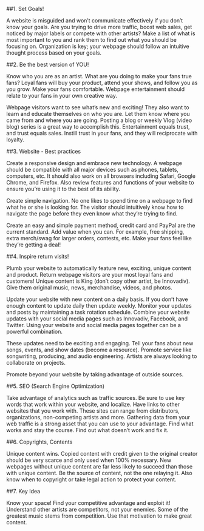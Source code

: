 ##1. Set Goals! 

A website is misguided and won’t communicate effectively if you don’t know your goals. Are you trying to drive more traffic, boost web sales, get noticed by major labels or compete with other artists? Make a list of what is most important to you and rank them to find out what you should be focusing on. Organization is key; your webpage should follow an intuitive thought process based on your goals. 

##2. Be the best version of YOU! 

Know who you are as an artist. What are you doing to make your fans true fans? Loyal fans will buy your product, attend your shows, and follow you as you grow. Make your fans comfortable. Webpage entertainment should relate to your fans in your own creative way.

Webpage visitors want to see what’s new and exciting! They also want to learn and educate themselves on who you are. Let them know where you came from and where you are going. Posting a blog or weekly Vlog (video blog) series is a great way to accomplish this. Entertainment equals trust, and trust equals sales. Instill trust in your fans, and they will reciprocate with loyalty. 

##3. Website  - Best practices

Create a responsive design and embrace new technology. A webpage should be compatible with all major devices such as phones, tablets, computers, etc. It should also work on all browsers including Safari, Google Chrome, and Firefox.  Also review features and functions of your website to ensure you’re using it to the best of its ability.

Create simple navigation. No one likes to spend time on a webpage to find what he or she is looking for. The visitor should intuitively know how to navigate the page before they even know what they’re trying to find. 

Create an easy and simple payment method, credit card and PayPal are the current standard. Add value when you can. For example, free shipping, extra merch/swag for larger orders, contests, etc. Make your fans feel like they’re getting a deal! 

##4. Inspire return visits!

Plumb your website to automatically feature new, exciting, unique content and product. Return webpage visitors are your most loyal fans and customers! Unique content is King (don’t copy other artist, be Innovadiv). Give them original music, news, merchandise, videos, and photos.

Update your website with new content on a daily basis. If you don’t have enough content to update daily then update weekly. Monitor your updates and posts by maintaining a task rotation schedule. Combine your website updates with your social media pages such as Innovadiv, Facebook, and Twitter. Using your website and social media pages together can be a powerful combination.  

These updates need to be exciting and engaging. Tell your fans about new songs, events, and show dates (become a resource). Promote service like songwriting, producing, and audio engineering. Artists are always looking to collaborate on projects. 

Promote beyond your website by taking advantage of outside sources. 

##5. SEO (Search Engine Optimization)

Take advantage of analytics such as traffic sources. Be sure to use key words that work within your website, and localize. Have links to other websites that you work with. These sites can range from distributors, organizations, non-competing artists and more. Gathering data from your web traffic is a strong asset that you can use to your advantage. Find what works and stay the course. Find out what doesn’t work and fix it. 

##6. Copyrights, Contents

Unique content wins. Copied content with credit given to the original creator should be very scarce and only used when 100% necessary. New webpages without unique content are far less likely to succeed than those with unique content. Be the source of content, not the one relaying it. Also know when to copyright or take legal action to protect your content. 

##7. Key Idea

Know your space! Find your competitive advantage and exploit it! Understand other artists are competitors, not your enemies. Some of the greatest music stems from competition. Use that motivation to make great content. 
